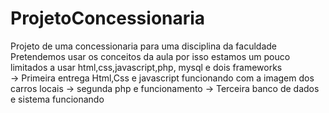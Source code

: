 # ProjetoConcessionaria
Projeto de uma concessionaria para uma disciplina da faculdade
Pretendemos usar os conceitos da aula por isso estamos um pouco limitados a usar html,css,javascript,php, mysql e dois frameworks  
-> Primeira entrega Html,Css e javascript funcionando com a imagem dos carros locais
-> segunda php e funcionamento
-> Terceira banco de dados e sistema funcionando

